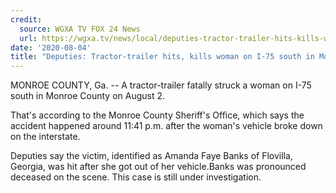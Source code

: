 ```yaml
---
credit:
  source: WGXA TV FOX 24 News
  url: https://wgxa.tv/news/local/deputies-tractor-trailer-hits-kills-woman-on-i-75-south-in-monroe-county
date: '2020-08-04'
title: "Deputies: Tractor-trailer hits, kills woman on I-75 south in Monroe County"
---
```

MONROE COUNTY, Ga. -- A tractor-trailer fatally struck a woman on I-75 south in Monroe County on August 2.

That's according to the Monroe County Sheriff's Office, which says the accident happened around 11:41 p.m. after the woman's vehicle broke down on the interstate.

Deputies say the victim, identified as Amanda Faye Banks of Flovilla, Georgia, was hit after she got out of her vehicle.Banks was pronounced deceased on the scene. This case is still under investigation.
